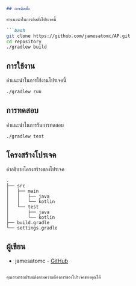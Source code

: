 
```markdown
## การติดตั้ง

คำแนะนำในการติดตั้งโปรเจคนี้

```bash
git clone https://github.com/jamesatomc/AP.git
cd repository
./gradlew build
```

## การใช้งาน

คำแนะนำในการใช้งานโปรเจคนี้

```bash
./gradlew run
```

## การทดสอบ

คำแนะนำในการรันการทดสอบ

```bash
./gradlew test
```

## โครงสร้างโปรเจค

คำอธิบายโครงสร้างของโปรเจค

```
.
├── src
│   ├── main
│   │   ├── java
│   │   └── kotlin
│   └── test
│       ├── java
│       └── kotlin
├── build.gradle
└── settings.gradle
```

## ผู้เขียน

- jamesatomc - [GitHub](https://github.com/jamesatomc)
```

คุณสามารถปรับแต่งตามความต้องการของโปรเจคของคุณได้
